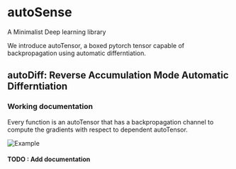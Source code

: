 # autoSense

A Minimalist Deep learning library

We introduce autoTensor, a boxed pytorch tensor capable of backpropagation using automatic differntiation.

## autoDiff: Reverse Accumulation Mode Automatic Differntiation


### Working documentation

Every function is an autoTensor that has a backpropagation channel to compute the gradients with respect to dependent autoTensor.

![Example](https://github.com/jay1999ke/autodiff/raw/master/autodiff.jpeg)


#### TODO : Add documentation


